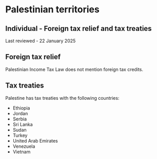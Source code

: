 # Palestinian territories
## Individual - Foreign tax relief and tax treaties
Last reviewed - 22 January 2025
## Foreign tax relief
Palestinian Income Tax Law does not mention foreign tax credits.
## Tax treaties
Palestine has tax treaties with the following countries:
  * Ethiopia 
  * Jordan 
  * Serbia 
  * Sri Lanka 
  * Sudan 
  * Turkey 
  * United Arab Emirates 
  * Venezuela 
  * Vietnam 


